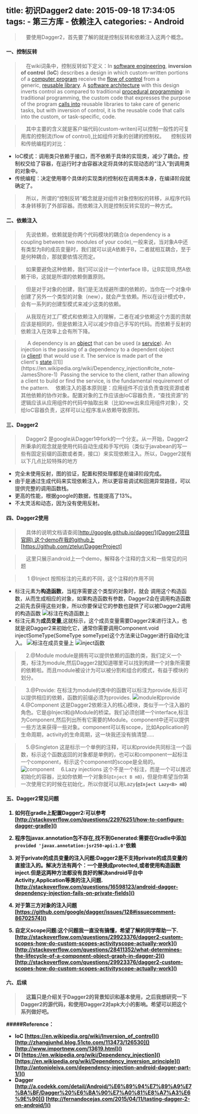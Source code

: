 title: 初识Dagger2
date: 2015-09-18 17:34:05
tags: 
	- 第三方库
	- 依赖注入
categories:
	- Android
---
>&emsp;要使用Dagger2，首先要了解的就是控制反转和依赖注入这两个概念。

#### 一、控制反转
>&emsp;在wiki词条中，控制反转如下定义：In [software engineering](https://en.wikipedia.org/wiki/Software_engineering), **inversion of control** (**IoC**) describes a design in which custom-written portions of a [computer program](https://en.wikipedia.org/wiki/Computer_program) receive the [flow of control](https://en.wikipedia.org/wiki/Control_flow) from a generic, [reusable library](https://en.wikipedia.org/wiki/Reusable_library). A [software architecture](https://en.wikipedia.org/wiki/Software_architecture) with this design inverts control as compared to traditional [procedural programming](https://en.wikipedia.org/wiki/Procedural_programming): in traditional programming, the custom code that expresses the purpose of the program [calls into](https://en.wikipedia.org/wiki/Function_call#Main_concepts) reusable libraries to take care of generic tasks, but with inversion of control, it is the reusable code that calls into the custom, or task-specific, code.

> &emsp;其中主要的含义就是客户端代码(custom-writen)可以控制一般性的可复用库的控制流(flow of control),比如组件对象的创建的控制权。
> &emsp;控制反转和传统编程的对比：
* IoC模式：调用类只依赖于接口，而不依赖于具体的实现类，减少了耦合。控制权交给了容器，在运行时才由容器决定将具体的实现动态的“注入”到调用类的对象中。
* 传统编程：决定使用哪个具体的实现类的控制权在调用类本身，在编译阶段就确定了。

> &emsp;所以，所谓的“控制反转”概念就是对组件对象控制权的转移，从程序代码本身转移到了外部容器。而依赖注入则是控制反转实现的一种方式。

#### 二、依赖注入
> &emsp;先说依赖，依赖就是你两个代码模块的耦合(a dependency is a coupling between two modules of your code),一般来说，当对象A中还有类型为B的成员变量时，我们就可以说A依赖于B，二者就相互耦合，至于是何种耦合，那就要依情况而定。

>&emsp;如果要避免这种依赖，我们可以设计一个interface IB，让B实现IB,然A依赖于IB，这就是所谓的依赖倒置原则。

>&emsp;但是对于对象的创建，我们是无法规避所谓的依赖的，当你在一个对象中创建了另外一个类型的对象（new），就会产生依赖。所以在设计模式中，会有一系列的创建型模式来减少这类的依赖。

>&emsp;从我现在对工厂模式和依赖注入的理解，二者在减少依赖这个方面的贡献应该是相同的，但是依赖注入可以减少你自己手写的代码。而依赖于反射的依赖注入在效率上会有所下降。 

>&emsp; A dependency is an [object](https://en.wikipedia.org/wiki/Object_(computer_science)) that can be used (a [service](https://en.wikipedia.org/wiki/Service_(systems_architecture))). An injection is the passing of a dependency to a dependent object (a [client](https://en.wikipedia.org/wiki/Client_(computing))) that would use it. The service is made part of the client's [state](https://en.wikipedia.org/wiki/State_(computer_science)).[[1]](https://en.wikipedia.org/wiki/Dependency_injection#cite_note-JamesShore-1)
 Passing the service to the client, rather than allowing a client to build or find the service, is the fundamental requirement of the pattern.
> &emsp;依赖注入的基本原则是：应用组件不应该负责查找资源或者其他依赖的协作对象。配置对象的工作应该由IoC容器负责，“查找资源”的逻辑应该从应用组件的代码中抽取出来（比如new出来应用组件对象），交给IoC容器负责，这样可以让程序准从依赖导致原则。

#### 三、Dagger2
> &emsp;Dagger2 是google从Dagger1中fork的一个分支。从一开始，Dagger2所秉承的观念就是使用代码自动生成和手写代码（类似于javabean的写一些有固定前缀的函数或者类，接口）来实现依赖注入。所以，Dagger2就有以下几点比较特殊的地方
+ 完全未使用反射，图的验证，配置和预处理都是在编译阶段完成。
+ 由于是通过生成代码来实现依赖注入，所以更容易调试和回溯异常路径，可以提供完整的调用函数栈。
+ 更高的性能，根据google的数据，性能提高了13%。
+ 不太灵活和动态，因为没有使用反射。

#### 四、Dagger2使用
 > &emsp;具体的说明文档请查阅[http://google.github.io/dagger/](Dagger2项目官网),这个demo在我的github上[https://github.com/ztelur/DaggerProject]

 > &emsp;这里只展示android上一个demo，解释各个注释的含义和一些常见的问题

>&emsp; 1 @Inject
  按照标注的元素的不同，这个注释的作用不同
  + 标注元素为**构造函数**，当程序需要这个类型的对象时，就会
 调用这个构造函数，从而生成相应的对象，如果构造函数有参数，Dagger2会在调用构造函数之前先去获得这些对象，所以你要保证它的参数也提供了可以被Dagger2调用的构造函数
![标注在构造函数上](http://7xjsjy.com1.z0.glb.clouddn.com/dagger1inject.png)
  + 标注元素为**成员变量**,这就标示，这个成员变量需要Dagger2来进行注入，也就是说Dagger2来初始化它，通常你需要调用Component.void injectSomeType(SomeType someType)这个方法来让Dagger进行自动化注入。
![标注在成员变量上](http://7xjsjy.com1.z0.glb.clouddn.com/dagger1inject2.png)
![inject函数](http://7xjsjy.com1.z0.glb.clouddn.com/dagger1inject3.png)

> &emsp;2.@Module
 module是拥有可以提供依赖的函数的类，我们定义一个类，标注为module,然后Dagger2就知道哪里可以找到构建一个对象所需要的依赖啦。而且module被设计为可以被分割和组合的模式，有益于模块的划分。

> &emsp;3.@Provide:
 在标注为module的类中的函数可以标注为provide,标示可以提供相应的依赖，函数的前缀必须为provides.
![module和provide](http://7xjsjy.com1.z0.glb.clouddn.com/dagger1module.png)
>&emsp;4.@Component
  这是Dagger2依赖注入的核心模块，类似于一个注入器的角色。它是@Inject和@Module的桥梁。我们必须创建一个interface,标注为Component,然后列出所有它需要的Module。component中还可以提供一些方法来获得一些对象。component可以有scope，比如Application的生命周期，activity的生命周期，这一块我还没有搞清楚.....

> &emsp;5.@Singleton
  这是标示一个单例的注释，可以和provide共同标注一个函数，标示这个函数返回的对象都是单例的，也可以和component一起标注一个component，标示这个component的scope是全局的。
![component](http://7xjsjy.com1.z0.glb.clouddn.com/dagger1component.png)
> &emsp;6.Lazy injections
这个不是一个标注，而是一个可以推迟初始化的容器，比如你依赖一个对象B(`@Inject B mB`)，但是你希望当你第一次使用它的时候在初始化，所以你就可以用Lazy<B>(`@Inject Lazy<B> mB`)

#### 五、Dagger2常见问题
1. **如何在gradle上配置Dagger2**:可以参考[http://stackoverflow.com/questions/22976251/how-to-configure-dagger-gradle]()
2. **程序包javax.annotation包不存在,找不到Generated**:需要在Gradle中添加`provided 'javax.annotation:jsr250-api:1.0'`依赖

3. **对于private的成员变量的注入问题**:Dagger2是不支持private的成员变量的直接注入的。解决方法有两个：一个是换成protected,或者使用构造函数inject.但是这两种方法都没有良好的解决android平台中Activity,Application等类的注入问题.
[http://stackoverflow.com/questions/16598123/android-dagger-dependency-injection-fails-on-private-fields]()
4. **对于第三方对象的注入问题**
[https://github.com/google/dagger/issues/128#issuecomment-86702574]()
5. **自定义scope问题**:这个问题我一直没有搞懂，希望了解的同学帮助一下.
[http://stackoverflow.com/questions/29923376/dagger2-custom-scopes-how-do-custom-scopes-activityscope-actually-work]()
[http://stackoverflow.com/questions/28411352/what-determines-the-lifecycle-of-a-component-object-graph-in-dagger-2]()
[http://stackoverflow.com/questions/29923376/dagger2-custom-scopes-how-do-custom-scopes-activityscope-actually-work]()

#### 六、后续
>&emsp;这篇只是介绍关于Dagger2的背景知识和基本使用，之后我想研究一下Dagger2的源代码，和使用Dagger2对apk大小的影响。希望可以把这个系列做好吧。



#####Reference：
+ IoC
[https://en.wikipedia.org/wiki/Inversion_of_control]()
[http://zhangjunhd.blog.51cto.com/113473/126530]()
[http://www.importnew.com/13619.html]()
+ DI
[https://en.wikipedia.org/wiki/Dependency_injection]()
[https://en.wikipedia.org/wiki/Dependency_inversion_principle]()
[http://antonioleiva.com/dependency-injection-android-dagger-part-1/]()
+ Dagger
[http://a.codekk.com/detail/Android/%E6%89%94%E7%89%A9%E7%BA%BF/Dagger%20%E6%BA%90%E7%A0%81%E8%A7%A3%E6%9E%90]()
[http://fernandocejas.com/2015/04/11/tasting-dagger-2-on-android/]()


